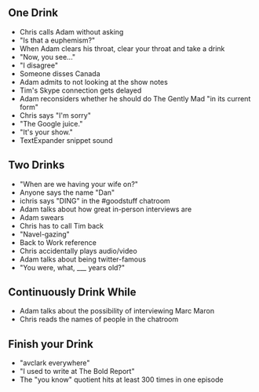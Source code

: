 ## One Drink
- Chris calls Adam without asking
- "Is that a euphemism?"
- When Adam clears his throat, clear your throat and take a drink
- "Now, you see..."
- "I disagree"
- Someone disses Canada
- Adam admits to not looking at the show notes
- Tim's Skype connection gets delayed
- Adam reconsiders whether he should do The Gently Mad "in its current form"
- Chris says "I'm sorry"
- "The Google juice."
- "It's your show."
- TextExpander snippet sound
 
## Two Drinks
- "When are we having your wife on?"
- Anyone says the name "Dan"
- ichris says "DING" in the #goodstuff chatroom
- Adam talks about how great in-person interviews are
- Adam swears
- Chris has to call Tim back
- "Navel-gazing"
- Back to Work reference
- Chris accidentally plays audio/video
- Adam talks about being twitter-famous
- "You were, what, ___ years old?"

## Continuously Drink While
- Adam talks about the possibility of interviewing Marc Maron
- Chris reads the names of people in the chatroom

## Finish your Drink
- "avclark everywhere"
- "I used to write at The Bold Report"
- The "you know" quotient hits at least 300 times in one episode